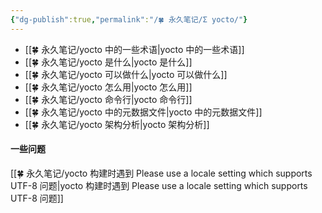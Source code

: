 ```yaml
---
{"dg-publish":true,"permalink":"/🍀 永久笔记/Σ yocto/"}
---
```



- [[🍀 永久笔记/yocto 中的一些术语\|yocto 中的一些术语]]
- [[🍀 永久笔记/yocto 是什么\|yocto 是什么]]
- [[🍀 永久笔记/yocto 可以做什么\|yocto 可以做什么]]
- [[🍀 永久笔记/yocto 怎么用\|yocto 怎么用]]
- [[🍀 永久笔记/yocto 命令行\|yocto 命令行]]
- [[🍀 永久笔记/yocto 中的元数据文件\|yocto 中的元数据文件]]
- [[🍀 永久笔记/yocto 架构分析\|yocto 架构分析]]

#### 一些问题

[[🍀 永久笔记/yocto 构建时遇到 Please use a locale setting which supports UTF-8 问题\|yocto 构建时遇到 Please use a locale setting which supports UTF-8 问题]]
